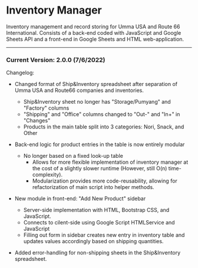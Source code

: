 # Inventory Manager

Inventory management and record storing for Umma USA and Route 66 International.
Consists of a back-end coded with JavaScript and Google Sheets API and a front-end in Google Sheets and HTML web-application.

---

### Current Version: 2.0.0 (7/6/2022)
Changelog: 
- Changed format of Ship&Inventory spreadsheet after separation of Umma USA and Route66 companies and inventories. 
  - Ship&Inventory sheet no longer has "Storage/Pumyang" and "Factory" columns
  - "Shipping" and "Office" columns changed to "Out-" and "In+" in "Changes"
  - Products in the main table split into 3 categories: Nori, Snack, and Other
 
- Back-end logic for product entries in the table is now entirely modular
  - No longer based on a fixed look-up table
    - Allows for more flexible implementation of inventory manager at the cost of a slightly slower runtime (However, still O(n) time-complexity).
    - Modularization provides more code-reusability, allowing for refactorization of main script into helper methods. 

- New module in front-end: "Add New Product" sidebar
  - Server-side implementation with HTML, Bootstrap CSS, and JavaScript. 
  - Connects to cilent-side using Google Script HTMLService and JavaScript
  - Filling out form in sidebar creates new entry in inventory table and updates values accordingly based on shipping quantities. 
  
 - Added error-handling for non-shipping sheets in the Ship&Inventory spreadsheet. 




